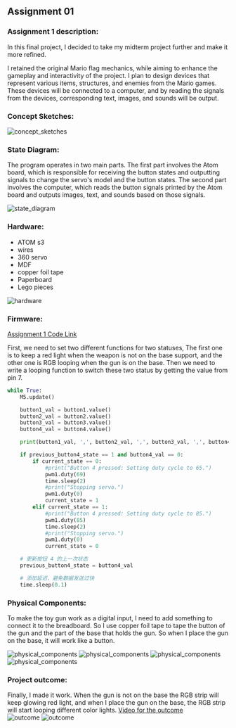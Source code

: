 ## Assignment 01
### Assignment 1 description:  
In this final project, I decided to take my midterm project further and make it more refined. 

I retained the original Mario flag mechanics, while aiming to enhance the gameplay and interactivity of the project. I plan to design devices that represent various items, structures, and enemies from the Mario games. These devices will be connected to a computer, and by reading the signals from the devices, corresponding text, images, and sounds will be output.

### Concept Sketches:  
![concept_sketches](concept_sketches.jpg)  

### State Diagram:  
The program operates in two main parts. The first part involves the Atom board, which is responsible for receiving the button states and outputting signals to change the servo's model and the button states. The second part involves the computer, which reads the button signals printed by the Atom board and outputs images, text, and sounds based on those signals.

![state_diagram](State_Diagram.png)  

### Hardware:  
* ATOM s3
* wires
* 360 servo
* MDF
* copper foil tape
* Paperboard
* Lego pieces

![hardware](hardware.jpg)  

### Firmware:
[Assignment 1 Code Link](hw.py)  

First, we need to set two different functions for two statuses, The first one is to keep a red light when the weapon is not on the base support, and the other one is RGB looping when the gun is on the base. Then we need to write a looping function to switch these two status by getting the value from pin 7.  

```Python
while True:
    M5.update()

    button1_val = button1.value()
    button2_val = button2.value()
    button3_val = button3.value()
    button4_val = button4.value()

    print(button1_val, ',', button2_val, ',', button3_val, ',', button4_val)

    if previous_button4_state == 1 and button4_val == 0: 
        if current_state == 0:
            #print("Button 4 pressed: Setting duty cycle to 65.")
            pwm1.duty(69) 
            time.sleep(2)  
            #print("Stopping servo.")
            pwm1.duty(0)  
            current_state = 1  
        elif current_state == 1:
            #print("Button 4 pressed: Setting duty cycle to 85.")
            pwm1.duty(85)  
            time.sleep(2)  
            #print("Stopping servo.")
            pwm1.duty(0)  
            current_state = 0  

    # 更新按钮 4 的上一次状态
    previous_button4_state = button4_val

    # 添加延迟，避免数据发送过快
    time.sleep(0.1)
```

### Physical Components:
To make the toy gun work as a digital input, I need to add something to connect it to the breadboard. So I use copper foil tape to tape the button of the gun and the part of the base that holds the gun. So when I place the gun on the base, it will work like a button.  

![physical_components](physical_components1.jpg)
![physical_components](physical_components2.jpg)
![physical_components](physical_components3.jpg)
![physical_components](physical_components4.jpg)

### Project outcome:
Finally, I made it work. When the gun is not on the base the RGB strip will keep glowing red light, and when I place the gun on the base, the RGB strip will start looping different color lights.
[Video for the outcome](outcome.mp4)  
![outcome](outcome1.jpg)
![outcome](outcome2.jpg)
